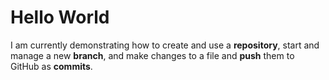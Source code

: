 # Hello World

I am currently demonstrating how to create and use a **repository**, start and manage a new **branch**, and make changes to a file and **push** them to GitHub as **commits**.
